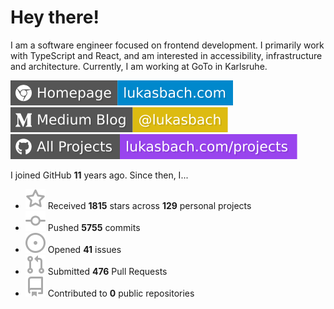 # Hey there!

I am a software engineer focused on frontend development. I primarily work with TypeScript and React, and am interested in accessibility, infrastructure and architecture. Currently, I am working at GoTo in Karlsruhe.

[![Homepage](./icons/homepage.svg)](https://lukasbach.com)
[![Medium Blog](./icons/medium.svg)](https://medium.com/@lukasbach)
[![My Projects](./icons/projects.svg)](https://lukasbach.com/projects)

I joined GitHub **11** years ago. Since then, I...

- ![](./icons/star.svg) Received **1815** stars across **129** personal projects
- ![](./icons/commit.svg) Pushed **5755** commits
- ![](./icons/issues.svg) Opened **41** issues
- ![](./icons/pr.svg) Submitted **476** Pull Requests
- ![](./icons/repo.svg) Contributed to **0** public repositories
